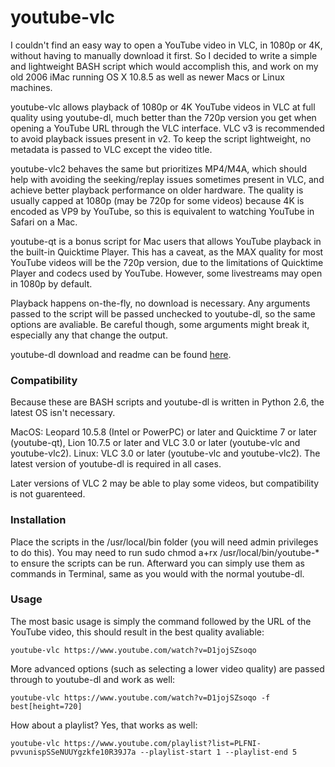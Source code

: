 # youtube-vlc

I couldn't find an easy way to open a YouTube video in VLC, in 1080p or 4K, without having to manually download it first. So I decided to write a simple and lightweight BASH script which would accomplish this, and work on my old 2006 iMac running OS X 10.8.5 as well as newer Macs or Linux machines.

youtube-vlc allows playback of 1080p or 4K YouTube videos in VLC at full quality using youtube-dl, much better than the 720p version you get when opening a YouTube URL through the VLC interface. VLC v3 is recommended to avoid playback issues present in v2. To keep the script lightweight, no metadata is passed to VLC except the video title.

youtube-vlc2 behaves the same but prioritizes MP4/M4A, which should help with avoiding the seeking/replay issues sometimes present in VLC, and achieve better playback performance on older hardware. The quality is usually capped at 1080p (may be 720p for some videos) because 4K is encoded as VP9 by YouTube, so this is equivalent to watching YouTube in Safari on a Mac.

youtube-qt is a bonus script for Mac users that allows YouTube playback in the built-in Quicktime Player. This has a caveat, as the MAX quality for most YouTube videos will be the 720p version, due to the limitations of Quicktime Player and codecs used by YouTube. However, some livestreams may open in 1080p by default.

Playback happens on-the-fly, no download is necessary. Any arguments passed to the script will be passed unchecked to youtube-dl, so the same options are avaliable. Be careful though, some arguments might break it, especially any that change the output.

youtube-dl download and readme can be found [here](https://github.com/ytdl-org/youtube-dl/blob/master/README.md).

### Compatibility

Because these are BASH scripts and youtube-dl is written in Python 2.6, the latest OS isn't necessary.

MacOS: Leopard 10.5.8 (Intel or PowerPC) or later and Quicktime 7 or later (youtube-qt), Lion 10.7.5 or later and VLC 3.0 or later (youtube-vlc and youtube-vlc2). Linux: VLC 3.0 or later (youtube-vlc and youtube-vlc2). The latest version of youtube-dl is required in all cases.

Later versions of VLC 2 may be able to play some videos, but compatibility is not guarenteed.

### Installation

Place the scripts in the /usr/local/bin folder (you will need admin privileges to do this). You may need to run sudo chmod a+rx /usr/local/bin/youtube-* to ensure the scripts can be run. Afterward you can simply use them as commands in Terminal, same as you would with the normal youtube-dl.

### Usage

The most basic usage is simply the command followed by the URL of the YouTube video, this should result in the best quality avaliable:

    youtube-vlc https://www.youtube.com/watch?v=D1jojSZsoqo
    
More advanced options (such as selecting a lower video quality) are passed through to youtube-dl and work as well:

    youtube-vlc https://www.youtube.com/watch?v=D1jojSZsoqo -f best[height=720]
    
How about a playlist? Yes, that works as well:

    youtube-vlc https://www.youtube.com/playlist?list=PLFNI-pvvunispSSeNUUYgzkfe10R39J7a --playlist-start 1 --playlist-end 5
